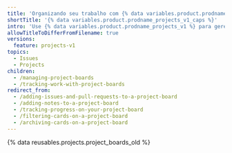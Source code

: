 ```yaml
---
title: 'Organizando seu trabalho com {% data variables.product.prodname_projects_v1 %}'
shortTitle: '{% data variables.product.prodname_projects_v1_caps %}'
intro: 'Use {% data variables.product.prodname_projects_v1 %} para gerenciar seu trabalho em {% data variables.product.prodname_dotcom %}'
allowTitleToDifferFromFilename: true
versions:
  feature: projects-v1
topics:
  - Issues
  - Projects
children:
  - /managing-project-boards
  - /tracking-work-with-project-boards
redirect_from:
  - /adding-issues-and-pull-requests-to-a-project-board
  - /adding-notes-to-a-project-board
  - /tracking-progress-on-your-project-board
  - /filtering-cards-on-a-project-board
  - /archiving-cards-on-a-project-board
---
```


{% data reusables.projects.project_boards_old %}
